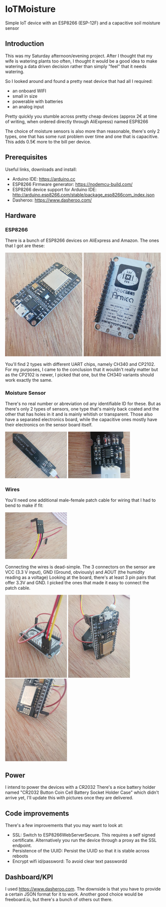 # IoTMoisture
Simple IoT device with an ESP8266 (ESP-12F) and a capacitive soil moisture sensor

## Introduction

This was my Saturday afternoon/evening project. After I thought that my wife is watering plants too often, I thought it would be a good idea to make watering a data driven decision rather than simply "feel" that it needs watering.

So I looked around and found a pretty neat device that had all I required:
- an onboard WIFI
- small in size
- powerable with batteries
- an analog input

Pretty quickly you stumble across pretty cheap devices (approx 2€ at time of writing, when ordered directly through AliExpress) named ESP8266

The choice of moisture sensors is also more than reasonable, there's only 2 types, one that has some rust problem over time and one that is capacitive. This adds 0.5€ more to the bill per device.

## Prerequisites

Useful links, downloads and install:
- Arduino IDE: https://arduino.cc
- ESP8266 Firmware generator:  https://nodemcu-build.com/
- ESP8266 device support for Arduino IDE: http://arduino.esp8266.com/stable/package_esp8266com_index.json
- Dasheroo: https://www.dasheroo.com/

## Hardware

### ESP8266 

There is a bunch of ESP8266 devices on AliExpress and Amazon. The ones that I got are these:

<img src="./docs/images/IMG_20190804_103353.jpg" alt="drawing" style="width:250px;"/>
<img src="./docs/images/IMG_20190804_103409.jpg" alt="drawing" style="width:250px;"/>

You'll find 2 types with different UART chips, namely CH340 and CP2102. For my purposes, I came to the conclusion that it wouldn't really matter but as the CP2102 is newer, I picked that one, but the CH340 variants should work exactly the same.

### Moisture Sensor

There's no real number or abreviation od any identifiable ID for these. But as there's only 2 types of sensors, one type that's mainly back coated and the other that has holes in it and is mainly whitish or transparent. Those also have  a separated electronics board, while the capacitive ones mostly have their electronics on the sensor board itself.

<img src="./docs/images/IMG_20190804_103430.jpg" alt="drawing" style="width:200px;"/>
<img src="./docs/images/IMG_20190804_103439.jpg" alt="drawing" style="width:200px;"/>

### Wires

You'll need one additional male-female patch cable for wiring that I had to bend to make if fit:

<img src="./docs/images/IMG_20190804_103450.jpg" alt="drawing" style="width:200px;"/>

Connecting the wires is dead-simple. The 3 connectors on the sensor are VCC (3.3 V input), GND (Ground, obviously) and AOUT (the humidity reading as a voltage)
Looking at the board, there's at least 3 pin pairs that offer 3.3V and GND. I picked the ones that made it easy to connect the patch cable.

<img src="./docs/images/IMG_20190804_103555.jpg" alt="drawing" style="width:200px;"/>
<img src="./docs/images/IMG_20190804_103619.jpg" alt="drawing" style="width:200px;"/>
<img src="./docs/images/IMG_20190804_103644.jpg" alt="drawing" style="width:200px;"/>

## Power

I intend to power the devices with a CR2032 There's a nice battery holder named "CR2032 Button Coin Cell Battery Socket Holder Case" which didn't arrive yet, I'll update this with pictures once they are delivered.


## Code improvements

There's a few improvements that you may want to look at:

- SSL: Switch to ESP8266WebServerSecure. This requires a self signed certificate. Alternatively you run the device through a proxy as the SSL endpoint.
- Persistence of the UUID: Persist the UUID so that it is stable across reboots
- Encrypt wifi id/password: To avoid clear text passwordd

## Dashboard/KPI

I used https://www.dasheroo.com. The downside is that you have to provide a certain JSON format for it to work. Another good choice would be freeboard.io, but there's a bunch of others out there.
